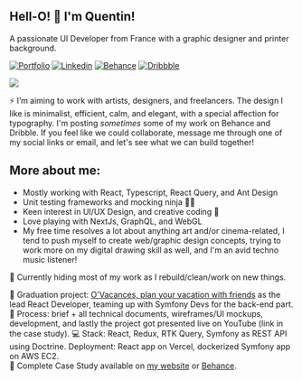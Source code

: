## Hell-O! 🤟 I'm Quentin!

A passionate UI Developer from France with a graphic designer and printer background.

[![Portfolio](https://img.shields.io/badge/-Portfolio-0d0d0d)](https://quentinbrohan.fr)
[![Linkedin](https://img.shields.io/badge/LinkedIn-0077B5?style=flat-square&logo=linkedin&logoColor=white)](https://www.linkedin.com/in/quentinbrohan/)
[![Behance](https://img.shields.io/badge/-Behance-blue?style=flat-square&logo=behance&logoColor=white
)](https://www.behance.net/quentinbrohan)
[![Dribbble](https://img.shields.io/badge/Dribbble-EA4C89?style=flat-square&logo=dribbble&logoColor=white
)](https://dribbble.com/quentinbrohan)

<a href="mailto:brohan.quentin@gmail.com"><img src="https://img.shields.io/badge/Mail-%23DD0031.svg?&logo=gmail&logoColor=white"/></a>

⚡ I’m aiming to work with artists, designers, and freelancers. The design I like is minimalist, efficient, calm, and elegant, with a special affection for typography.
I'm posting  _sometimes_ some of my work on Behance and Dribble. If you feel like we could collaborate, message me through one of my social links or email, and let's see what we can build together!

## More about me:
- Mostly working with React, Typescript, React Query, and Ant Design
- Unit testing frameworks and mocking ninja 🐱‍👤
- Keen interest in UI/UX Design, and creative coding 🔮
- Love playing with NextJs, GraphQL, and WebGL
- My free time resolves a lot about anything art and/or cinema-related, I tend to push myself to create web/graphic design concepts, trying to work more on my digital drawing skill as well, and I'm an avid techno music listener!

🔧 Currently hiding most of my work as I rebuild/clean/work on new things.

📌 Graduation project: [O'Vacances, plan your vacation with friends](https://github.com/quentinbrohan/o-vacances) as the lead React Developer, teaming up with Symfony Devs for the back-end part.\
📓 Process: brief + all technical documents, wireframes/UI mockups, development, and lastly the project got presented live on YouTube (link in the case study).
💻 Stack: React, Redux, RTK Query, Symfony as REST API using Doctrine. Deployment: React app on Vercel, dockerized Symfony app on AWS EC2.\
🤘 Complete Case Study available on [my website](https://v1.quentinbrohan.fr/project/o-vacances/) or [Behance](https://www.behance.net/gallery/130270567/OVacances-Web-App).
